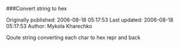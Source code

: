 ###Convert string to hex

Originally published: 2006-08-18 05:17:53
Last updated: 2006-08-18 05:17:53
Author: Mykola Kharechko

Qoute string converting each char to hex repr and back
